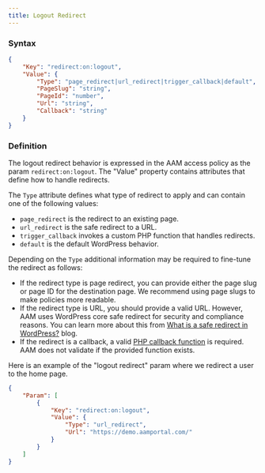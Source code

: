 ```yaml
---
title: Logout Redirect
---
```


### Syntax

```json
{
    "Key": "redirect:on:logout",
    "Value": {
        "Type": "page_redirect|url_redirect|trigger_callback|default",
        "PageSlug": "string",
        "PageId": "number",
        "Url": "string",
        "Callback": "string"
    }
}
```

### Definition

The logout redirect behavior is expressed in the AAM access policy as the param `redirect:on:logout`. The "Value" property contains attributes that define how to handle redirects.

The `Type` attribute defines what type of redirect to apply and can contain one of the following values:
- `page_redirect` is the redirect to an existing page.
- `url_redirect` is the safe redirect to a URL.
- `trigger_callback` invokes a custom PHP function that handles redirects.
- `default` is the default WordPress behavior.

Depending on the `Type` additional information may be required to fine-tune the redirect as follows:
- If the redirect type is page redirect, you can provide either the page slug or page ID for the destination page. We recommend using page slugs to make policies more readable.
- If the redirect type is URL, you should provide a valid URL. However,  AAM uses WordPress core safe redirect for security and compliance reasons. You can learn more about this from [What is a safe redirect in WordPress?](/blog/what-is-a-safe-redirect-in-wordpress) blog.
- If the redirect is a callback, a valid [PHP callback function](https://www.php.net/manual/en/language.types.callable.php) is required. AAM does not validate if the provided function exists.

Here is an example of the "logout redirect" param where we redirect a user to the home page.

```json
{
    "Param": [
        {
            "Key": "redirect:on:logout",
            "Value": {
                "Type": "url_redirect",
                "Url": "https://demo.aamportal.com/"
            }
        }
    ]
}
```
